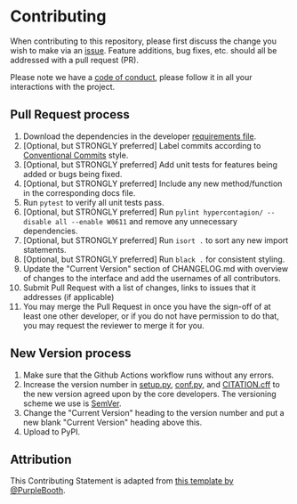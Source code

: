 # Contributing

When contributing to this repository, please first discuss the change you wish to make via an [issue](../../issues/new). Feature additions, bug fixes, etc. should all be addressed with a pull request (PR).

Please note we have a [code of conduct](/CODE_OF_CONDUCT.md), please follow it in all your interactions with the project.

## Pull Request process

1. Download the dependencies in the developer [requirements file](/requirements/developer.txt).
2. [Optional, but STRONGLY preferred] Label commits according to [Conventional Commits](https://www.conventionalcommits.org) style.
3. [Optional, but STRONGLY preferred] Add unit tests for features being added or bugs being fixed.
4. [Optional, but STRONGLY preferred] Include any new method/function in the corresponding docs file.
5. Run `pytest` to verify all unit tests pass.
6. [Optional, but STRONGLY preferred] Run `pylint hypercontagion/ --disable all --enable W0611` and remove any unnecessary dependencies.
7. [Optional, but STRONGLY preferred] Run `isort .` to sort any new import statements.
8. [Optional, but STRONGLY preferred] Run `black .` for consistent styling.
9. Update the "Current Version" section of CHANGELOG.md with overview of changes to the interface and add the usernames of all contributors.
10. Submit Pull Request with a list of changes, links to issues that it addresses (if applicable)
11. You may merge the Pull Request in once you have the sign-off of at least one other developer, or if you do not have permission to do that, you may request the reviewer to merge it for you.

## New Version process
1. Make sure that the Github Actions workflow runs without any errors.
2. Increase the version number in [setup.py](setup.py), [conf.py](docs/source/conf.py), and [CITATION.cff](CITATION.cff) to the new version agreed upon by the core developers. The versioning scheme we use is [SemVer](http://semver.org/).
3. Change the "Current Version" heading to the version number and put a new blank "Current Version" heading above this.
4. Upload to PyPI.

## Attribution

This Contributing Statement is adapted from [this template by @PurpleBooth](https://gist.github.com/PurpleBooth/b24679402957c63ec426).